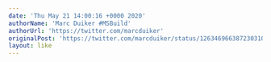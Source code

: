 ```yaml
---
date: 'Thu May 21 14:00:16 +0000 2020'
authorName: 'Marc Duiker #MSBuild'
authorUrl: 'https://twitter.com/marcduiker'
originalPost: 'https://twitter.com/marcduiker/status/1263469663872303104'
layout: like
---
```

